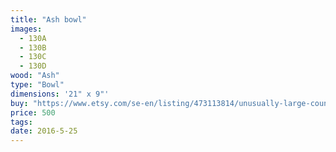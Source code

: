 ```yaml
---
title: "Ash bowl"
images:
  - 130A
  - 130B
  - 130C
  - 130D
wood: "Ash"
type: "Bowl"
dimensions: '21" x 9"'
buy: "https://www.etsy.com/se-en/listing/473113814/unusually-large-country-bowl?ref=shop_home_active_31"
price: 500
tags:
date: 2016-5-25
---
```


